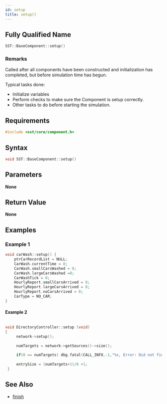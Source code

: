 ```yaml
---
id: setup
title: setup()
---
```

## Fully Qualified Name
```cpp
SST::BaseComponent::setup()
```

### Remarks
Called after all components have been constructed and initialization has completed, but before simulation time has begun.

Typical tasks done:
- Initialize variables
- Perform checks to make sure the Component is setup correctly.
- Other tasks to do before starting the simulation.

## Requirements

```cpp
#include <sst/core/component.h>
```

## Syntax

```cpp
void SST::BaseComponent::setup()
```

## Parameters

**None**

## Return Value

**None**

## Examples

### Example 1
```cpp
void carWash::setup() {
	ptrCarRecordList = NULL;
	CarWash.currentTime = 0;
	CarWash.smallCarsWashed = 0;
	CarWash.largeCarsWashed =0;
	CarWashTick = 0;
	HourlyReport.smallCarsArrived = 0;
	HourlyReport.largeCarsArrived = 0;
	HourlyReport.noCarsArrived = 0;
	CarType = NO_CAR;
}
```

#### Example 2
```cpp

void DirectoryController::setup (void)
{
     network->setup();
     
     numTargets = network->getSources()->size();
     
     if(0 == numTargets) dbg.fatal(CALL_INFO,-1,"%s, Error: Did not find any caches during init\n",getName().c_str());
 
     entrySize = (numTargets+1)/8 +1;
 }
```

## See Also

- [finish](cpp/component/finish.md)